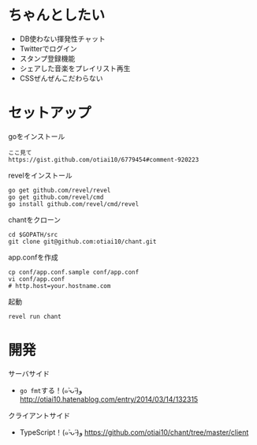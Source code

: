 # ちゃんとしたい

- DB使わない揮発性チャット
- Twitterでログイン
- スタンプ登録機能
- シェアした音楽をプレイリスト再生
- CSSぜんぜんこだわらない

# セットアップ

goをインストール
```
ここ見て
https://gist.github.com/otiai10/6779454#comment-920223
```
revelをインストール
```
go get github.com/revel/revel
go get github.com/revel/cmd
go install github.com/revel/cmd/revel
```
chantをクローン
```
cd $GOPATH/src
git clone git@github.com:otiai10/chant.git
```
app.confを作成
```
cp conf/app.conf.sample conf/app.conf
vi conf/app.conf
# http.host=your.hostname.com
```
起動
```
revel run chant
```

# 開発
サーバサイド

- `go fmt`する！(๑˃̵ᴗ˂̵)و http://otiai10.hatenablog.com/entry/2014/03/14/132315

クライアントサイド

- TypeScript！(๑˃̵ᴗ˂̵)و https://github.com/otiai10/chant/tree/master/client
